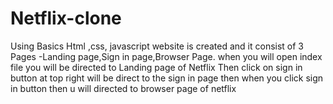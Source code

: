 # Netflix-clone
Using Basics Html ,css, javascript website is created and it consist of 3 Pages -Landing page,Sign in page,Browser Page.
when  you will open index file you will be directed to Landing page of Netflix Then click on sign in  button at top right will be direct to the sign in page
then when you click sign in button then u will directed to browser page of netflix
